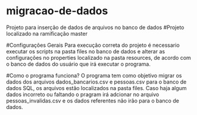 # migracao-de-dados
Projeto para inserção de dados de arquivos no banco de dados
#Projeto localizado na ramificação master

#Configurações Gerais
Para execução correta do projeto é necessario executar os scripts na pasta files no banco de dados e alterar as configurações no properties localizado na pasta resources, de acordo com o banco de dados do usuário que irá executar o programa.

#Como o programa funciona?
O programa tem como objetivo migrar os dados dos arquivos dados_bancarios.csv e pessoas.csv para o banco de dados SQL, os arquivos estão localizados na pasta files. Caso haja algum dados incorreto ou faltando o pragram irá adcionar no arquivo pessoas_invalidas.csv e os dados referentes não irão para o banco de dados.
